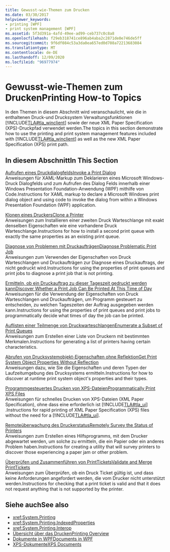 ```yaml
---
title: Gewusst-wie-Themen zum Drucken
ms.date: 03/30/2017
helpviewer_keywords:
- printing [WPF]
- print system management [WPF]
ms.assetid: 5f3d391a-4afd-49ee-ad99-ceb737c0c8a8
ms.openlocfilehash: f29eb318741ce896ab4aba2c2871de0e746de5ff
ms.sourcegitcommit: 9f6df084c53a3da0ea657ed0d708a72213683084
ms.translationtype: MT
ms.contentlocale: de-DE
ms.lasthandoff: 12/09/2020
ms.locfileid: "96977974"
---
```

# <a name="printing-how-to-topics"></a><span data-ttu-id="c547d-102">Gewusst-wie-Themen zum Drucken</span><span class="sxs-lookup"><span data-stu-id="c547d-102">Printing How-to Topics</span></span>
<span data-ttu-id="c547d-103">In den Themen in diesem Abschnitt wird veranschaulicht, wie die in enthaltenen Druck-und Drucksystem Verwaltungsfunktionen [!INCLUDE[TLA#tla_winclient](../../../includes/tlasharptla-winclient-md.md)] sowie der neue XML Paper Specification (XPS)-Druckpfad verwendet werden.</span><span class="sxs-lookup"><span data-stu-id="c547d-103">The topics in this section demonstrate how to use the printing and print system management features included with [!INCLUDE[TLA#tla_winclient](../../../includes/tlasharptla-winclient-md.md)] as well as the new XML Paper Specification (XPS) print path.</span></span>  
  
## <a name="in-this-section"></a><span data-ttu-id="c547d-104">In diesem Abschnitt</span><span class="sxs-lookup"><span data-stu-id="c547d-104">In This Section</span></span>  
 [<span data-ttu-id="c547d-105">Aufrufen eines Druckdialogfelds</span><span class="sxs-lookup"><span data-stu-id="c547d-105">Invoke a Print Dialog</span></span>](how-to-invoke-a-print-dialog.md)  
 <span data-ttu-id="c547d-106">Anweisungen für XAML-Markup zum Deklarieren eines Microsoft Windows-Druck Dialogfelds und zum Aufrufen des Dialog Felds innerhalb einer Windows Presentation Foundation-Anwendung (WPF) mithilfe von Code.</span><span class="sxs-lookup"><span data-stu-id="c547d-106">Instructions for XAML markup to declare a Microsoft Windows print dialog object and using code to invoke the dialog from within a Windows Presentation Foundation (WPF) application.</span></span>  
  
 [<span data-ttu-id="c547d-107">Klonen eines Druckers</span><span class="sxs-lookup"><span data-stu-id="c547d-107">Clone a Printer</span></span>](how-to-clone-a-printer.md)  
 <span data-ttu-id="c547d-108">Anweisungen zum Installieren einer zweiten Druck Warteschlange mit exakt denselben Eigenschaften wie eine vorhandene Druck Warteschlange.</span><span class="sxs-lookup"><span data-stu-id="c547d-108">Instructions for how to install a second print queue with exactly the same properties as an existing print queue.</span></span>  
  
 [<span data-ttu-id="c547d-109">Diagnose von Problemen mit Druckaufträgen</span><span class="sxs-lookup"><span data-stu-id="c547d-109">Diagnose Problematic Print Job</span></span>](how-to-diagnose-problematic-print-job.md)  
 <span data-ttu-id="c547d-110">Anweisungen zum Verwenden der Eigenschaften von Druck Warteschlangen und Druckaufträgen zur Diagnose eines Druckauftrags, der nicht gedruckt wird.</span><span class="sxs-lookup"><span data-stu-id="c547d-110">Instructions for using the properties of print queues and print jobs to diagnose a print job that is not printing.</span></span>  
  
 [<span data-ttu-id="c547d-111">Ermitteln, ob ein Druckauftrag zu dieser Tageszeit gedruckt werden kann</span><span class="sxs-lookup"><span data-stu-id="c547d-111">Discover Whether a Print Job Can Be Printed At This Time of Day</span></span>](how-to-discover-whether-a-print-job-can-be-printed-at-this-time-of-day.md)  
 <span data-ttu-id="c547d-112">Anweisungen für die Verwendung der Eigenschaften von Druck Warteschlangen und Druckaufträgen, um Programm gesteuert zu entscheiden, zu welchen Tageszeiten der Auftrag ausgegeben werden kann.</span><span class="sxs-lookup"><span data-stu-id="c547d-112">Instructions for using the properties of print queues and print jobs to programmatically decide what times of day the job can be printed.</span></span>  
  
 [<span data-ttu-id="c547d-113">Auflisten einer Teilmenge von Druckwarteschlangen</span><span class="sxs-lookup"><span data-stu-id="c547d-113">Enumerate a Subset of Print Queues</span></span>](how-to-enumerate-a-subset-of-print-queues.md)  
 <span data-ttu-id="c547d-114">Anweisungen zum Erstellen einer Liste von Druckern mit bestimmten Merkmalen.</span><span class="sxs-lookup"><span data-stu-id="c547d-114">Instructions for generating a list of printers having certain characteristics.</span></span>  
  
 [<span data-ttu-id="c547d-115">Abrufen von Drucksystemobjekt-Eigenschaften ohne Reflektion</span><span class="sxs-lookup"><span data-stu-id="c547d-115">Get Print System Object Properties Without Reflection</span></span>](how-to-get-print-system-object-properties-without-reflection.md)  
 <span data-ttu-id="c547d-116">Anweisungen dazu, wie Sie die Eigenschaften und deren Typen der Laufzeitumgebung des Drucksystems ermitteln.</span><span class="sxs-lookup"><span data-stu-id="c547d-116">Instructions for how to discover at runtime print system object's properties and their types.</span></span>  
  
 [<span data-ttu-id="c547d-117">Programmgesteuertes Drucken von XPS-Dateien</span><span class="sxs-lookup"><span data-stu-id="c547d-117">Programmatically Print XPS Files</span></span>](how-to-programmatically-print-xps-files.md)  
 <span data-ttu-id="c547d-118">Anweisungen für schnelles Drucken von XPS-Dateien (XML Paper Specification), ohne dass eine erforderlich ist [!INCLUDE[TLA#tla_ui](../../../includes/tlasharptla-ui-md.md)] .</span><span class="sxs-lookup"><span data-stu-id="c547d-118">Instructions for rapid printing of XML Paper Specification (XPS) files without the need for a [!INCLUDE[TLA#tla_ui](../../../includes/tlasharptla-ui-md.md)].</span></span>  
  
 [<span data-ttu-id="c547d-119">Remoteüberwachung des Druckerstatus</span><span class="sxs-lookup"><span data-stu-id="c547d-119">Remotely Survey the Status of Printers</span></span>](how-to-remotely-survey-the-status-of-printers.md)  
 <span data-ttu-id="c547d-120">Anweisungen zum Erstellen eines Hilfsprogramms, mit dem Drucker abgewartet werden, um solche zu ermitteln, die ein Papier oder ein anderes Problem haben.</span><span class="sxs-lookup"><span data-stu-id="c547d-120">Instructions for creating a utility that will survey printers to discover those experiencing a paper jam or other problem.</span></span>  
  
 [<span data-ttu-id="c547d-121">Überprüfen und Zusammenführen von PrintTickets</span><span class="sxs-lookup"><span data-stu-id="c547d-121">Validate and Merge PrintTickets</span></span>](how-to-validate-and-merge-printtickets.md)  
 <span data-ttu-id="c547d-122">Anweisungen zum Überprüfen, ob ein Druck Ticket gültig ist, und dass keine Anforderungen angefordert werden, die vom Drucker nicht unterstützt werden.</span><span class="sxs-lookup"><span data-stu-id="c547d-122">Instructions for checking that a print ticket is valid and that it does not request anything that is not supported by the printer.</span></span>  
  
## <a name="see-also"></a><span data-ttu-id="c547d-123">Siehe auch</span><span class="sxs-lookup"><span data-stu-id="c547d-123">See also</span></span>

- <xref:System.Printing>
- <xref:System.Printing.IndexedProperties>
- <xref:System.Printing.Interop>
- [<span data-ttu-id="c547d-124">Übersicht über das Drucken</span><span class="sxs-lookup"><span data-stu-id="c547d-124">Printing Overview</span></span>](printing-overview.md)
- [<span data-ttu-id="c547d-125">Dokumente in WPF</span><span class="sxs-lookup"><span data-stu-id="c547d-125">Documents in WPF</span></span>](documents-in-wpf.md)
- [<span data-ttu-id="c547d-126">XPS-Dokumente</span><span class="sxs-lookup"><span data-stu-id="c547d-126">XPS Documents</span></span>](/windows/desktop/printdocs/documents)
